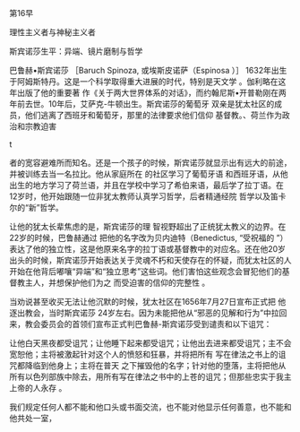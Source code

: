 第16早

理性主义者与神秘主义者

斯宾诺莎生平：异端、镜片磨制与哲学

巴鲁赫•斯宾诺莎 ［Baruch  Spinoza, 或埃斯皮诺萨（Espinosa ）］ 1632年出生于阿姆斯特丹。这是一个科学取得重大进展的时代，特别是天文学 。伽利略在这年出版了他的重要著 作《关于两大世界体系的对话》，而约翰尼斯•开普勒刚在两年前去世。10年后，艾萨克-牛顿出生。斯宾诺莎的葡萄牙 双亲是犹太社区的成员，他们逃离了西班牙和葡萄牙，那里的法律要求他们信仰 基督教。、荷兰作为政治和宗教迫害

t

者的宽容避难所而知名。还是一个孩子的时候，斯宾诺莎就显示出有远大的前途，并被训练去当一名拉比。他从家庭所在 的社区学习了葡萄牙语 和西班牙语，从他出生的地方学习了荷兰语，并且在学校中学习了希伯来语，最后学了拉丁语。在12岁时，他开始跟随一位非犹太教师认真学习哲学，后者精通经院 哲学以及笛卡尔的“新”哲学。

让他的犹太长辈焦虑的是，斯宾诺莎的理 智视野超出了正统犹太教义的边界。在22岁的时候，巴鲁赫通过 把他的名字改为贝内迪特（Benedictus,  “受祝福的 ”）表达了他的独立性，这是他原来名字的拉丁语或基督教中的对应名。还在他20岁出头的时候，斯宾诺莎开始表达关于灵魂不朽和天使存在的怀疑，而犹太社区的人开始在他背后嘟嚷“异端”和“独立思考”这些词。他们害怕这些观念会冒犯他们的基督教主人，并想保护他们为之 而受迫害的信仰的完整性 。

当劝说甚至收买无法让他沉默的时候，犹太社区在1656年7月27日宣布正式把 他逐出教会，当时斯宾诺莎 24岁左右。因为未能把他从“邪恶的见解和行为”中拉回来，教会委员会的首领们宣布正式判巴鲁赫-斯宾诺莎受到谴责和以下诅咒：

让他白天黑夜都受诅咒；让他睡下起来都受诅咒；让他出去进来都受诅咒；主不会宽恕他；主将被激起针对这个人的愤怒和狂暴，并将把所有 写在律法之书上的诅咒都降临到他身上；主将在普天 之下摧毁他的名字；针对他的堕落，主将把他从所有以色列部族中除去，用所有写在律法之书中的上苍的诅咒；但那些忠实于我主上帝的人永存 。

我们规定任何人都不能和他口头或书面交流，也不能对他显示任何善意，也不能和他共处一室，

